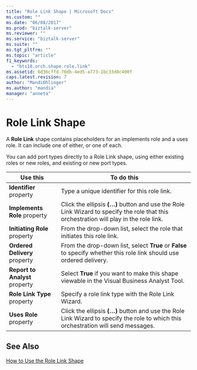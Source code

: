 ```yaml
---
title: "Role Link Shape | Microsoft Docs"
ms.custom: ""
ms.date: "06/08/2017"
ms.prod: "biztalk-server"
ms.reviewer: ""
ms.service: "biztalk-server"
ms.suite: ""
ms.tgt_pltfrm: ""
ms.topic: "article"
f1_keywords: 
  - "bts10.orch.shape.role.link"
ms.assetid: 6d36cffd-70db-4ed5-a773-1bc33d8c400f
caps.latest.revision: 7
author: "MandiOhlinger"
ms.author: "mandia"
manager: "anneta"
---
```

# Role Link Shape
A **Role Link** shape contains placeholders for an implements role and a uses role. It can include one of either, or one of each.  
  
 You can add port types directly to a Role Link shape, using either existing roles or new roles, and existing or new port types.  
  
|Use this|To do this|  
|--------------|----------------|  
|**Identifier** property|Type a unique identifier for this role link.|  
|**Implements Role** property|Click the ellipsis **(…)** button and use the Role Link Wizard to specify the role that this orchestration will play in the role link.|  
|**Initiating Role** property|From the drop-down list, select the role that initiates this role link.|  
|**Ordered Delivery** property|From the drop-down list, select **True** or **False** to specify whether this role link should use ordered delivery.|  
|**Report to Analyst** property|Select **True** if you want to make this shape viewable in the Visual Business Analyst Tool.|  
|**Role Link Type** property|Specify a role link type with the Role Link Wizard.|  
|**Uses Role** property|Click the ellipsis **(…)** button and use the Role Link Wizard to specify the role to which this orchestration will send messages.|  
  
## See Also  
 [How to Use the Role Link Shape](../core/how-to-use-the-role-link-shape.md)